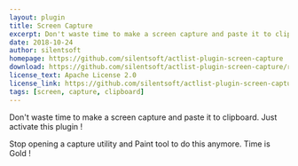 ```yaml
---
layout: plugin
title: Screen Capture
excerpt: Don't waste time to make a screen capture and paste it to clipboard. Just activate this plugin ! Stop opening a capture utility and Paint tool to do this anymore. Time is Gold !
date: 2018-10-24
author: silentsoft
homepage: https://github.com/silentsoft/actlist-plugin-screen-capture
download: https://github.com/silentsoft/actlist-plugin-screen-capture/releases/download/v1.0.0/screen-capture-1.0.0.jar
license_text: Apache License 2.0
license_link: https://github.com/silentsoft/actlist-plugin-screen-capture/blob/master/LICENSE.txt
tags: [screen, capture, clipboard]
---
```


Don't waste time to make a screen capture and paste it to clipboard. Just activate this plugin !

Stop opening a capture utility and Paint tool to do this anymore. Time is Gold !